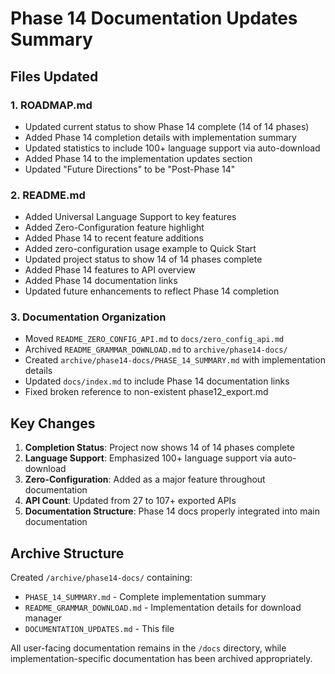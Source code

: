 # Phase 14 Documentation Updates Summary

## Files Updated

### 1. ROADMAP.md
- Updated current status to show Phase 14 complete (14 of 14 phases)
- Added Phase 14 completion details with implementation summary
- Updated statistics to include 100+ language support via auto-download
- Added Phase 14 to the implementation updates section
- Updated "Future Directions" to be "Post-Phase 14"

### 2. README.md
- Added Universal Language Support to key features
- Added Zero-Configuration feature highlight
- Added Phase 14 to recent feature additions
- Added zero-configuration usage example to Quick Start
- Updated project status to show 14 of 14 phases complete
- Added Phase 14 features to API overview
- Added Phase 14 documentation links
- Updated future enhancements to reflect Phase 14 completion

### 3. Documentation Organization
- Moved `README_ZERO_CONFIG_API.md` to `docs/zero_config_api.md`
- Archived `README_GRAMMAR_DOWNLOAD.md` to `archive/phase14-docs/`
- Created `archive/phase14-docs/PHASE_14_SUMMARY.md` with implementation details
- Updated `docs/index.md` to include Phase 14 documentation links
- Fixed broken reference to non-existent phase12_export.md

## Key Changes

1. **Completion Status**: Project now shows 14 of 14 phases complete
2. **Language Support**: Emphasized 100+ language support via auto-download
3. **Zero-Configuration**: Added as a major feature throughout documentation
4. **API Count**: Updated from 27 to 107+ exported APIs
5. **Documentation Structure**: Phase 14 docs properly integrated into main documentation

## Archive Structure

Created `/archive/phase14-docs/` containing:
- `PHASE_14_SUMMARY.md` - Complete implementation summary
- `README_GRAMMAR_DOWNLOAD.md` - Implementation details for download manager
- `DOCUMENTATION_UPDATES.md` - This file

All user-facing documentation remains in the `/docs` directory, while implementation-specific documentation has been archived appropriately.